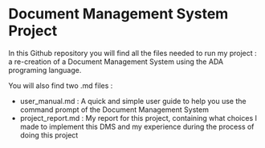 # Document Management System Project

In this Github repository you will find all the files needed to run my project : a re-creation of a Document Management System using the ADA programing language.

You will also find two .md files :

- user_manual.md : A quick and simple user guide to help you use the command prompt of the Document Management System
- project_report.md : My report for this project, containing what choices I made to implement this DMS and my experience during the process of doing this project